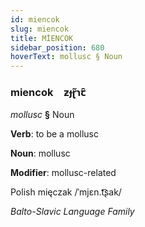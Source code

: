 ```yaml
---
id: miencok
slug: miencok
title: MİENCOK
sidebar_position: 680
hoverText: mollusc § Noun
---
```


### miencok&emsp;<span kind="abugida">ƶɟɽ̃ɿꞇ̑</span>

*mollusc* **§** Noun

**Verb**: to be a mollusc

**Noun**: mollusc

**Modifier**: mollusc-related

Polish mięczak /ˈmjɛn.t͡ʂak/

*Balto-Slavic Language Family*